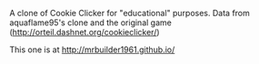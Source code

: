 A clone of Cookie Clicker for "educational" purposes. Data from aquaflame95's clone and the original game (http://orteil.dashnet.org/cookieclicker/)

This one is at http://mrbuilder1961.github.io/